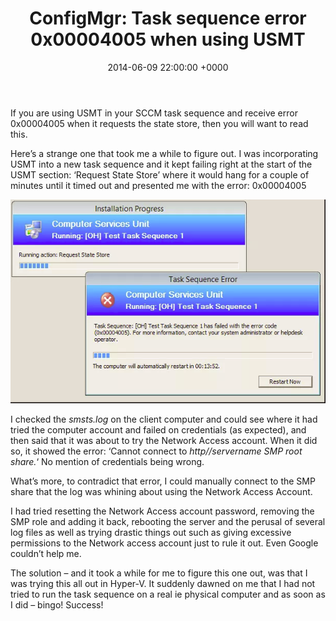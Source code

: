 ﻿---
layout: post
title:  "ConfigMgr: Task sequence error 0x00004005 when using USMT"
date:   2014-06-09 22:00:00 +0000
categories: ConfigMgr
tags: [configmgr, tasksequence, usmt]
---

If you are using USMT in your SCCM task sequence and receive error 0x00004005 when it requests the state store, then you will want to read this.

Here’s a strange one that took me a while to figure out.  I was incorporating USMT into a new task sequence and it kept failing right at the start of the USMT section: ‘Request State Store’ where it would hang for a couple of minutes until it timed out and presented me with the error: 0x00004005

![1-8](/assets/images/1-8.PNG)

I checked the *smsts.log* on the client computer and could see where it had tried the computer account and failed on credentials (as expected), and then said that it was about to try the Network Access account.  When it did so, it showed the error: ‘Cannot connect to *http//servername SMP root share.*‘  No mention of credentials being wrong.

What’s more, to contradict that error, I could manually connect to the SMP share that the log was whining about using the Network Access Account.

I had tried resetting the Network Access account password, removing the SMP role and adding it back, rebooting the server and the perusal of several log files as well as trying drastic things out such as giving excessive permissions to the Network access account just to rule it out.  Even Google couldn’t help me.

The solution – and it took a while for me to figure this one out, was that I was trying this all out in Hyper-V.  It suddenly dawned on me that I had not tried to run the task sequence on a real ie physical computer and as soon as I did –  bingo!  Success!